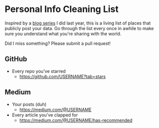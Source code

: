 # Personal Info Cleaning List

Inspired by a [blog series](https://little418.com/2017/05/personal-info-spring-cleaning-passwords.html) I did last year, this is a living list of places that publicly post your data.  Go through the list every once in awhile to make sure you understand what you're sharing with the world.

Did I miss something?  Please submit a pull request!

## GitHub
- Every repo you've starred
  - https://github.com/USERNAME?tab=stars

## Medium
- Your posts (duh)
  - https://medium.com/@USERNAME
- Every article you've clapped for
  - https://medium.com/@USERNAME/has-recommended
